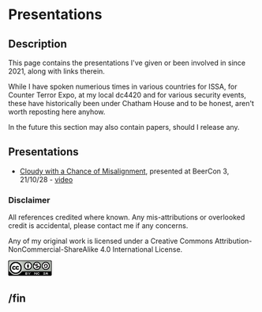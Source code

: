 # Presentations 
## Description

This page contains the presentations I've given or been involved in since 2021, along with links therein.

While I have spoken numerious times in various countries for ISSA, for Counter Terror Expo, at my local dc4420 and for various security events, these have historically been under Chatham House and to be honest, aren't worth reposting here anyhow.

In the future this section may also contain papers, should I release any.

## Presentations

* [Cloudy with a Chance of Misalignment](./21.10.28.bc3.cloudywithchanceofmisalignment.pdf), presented at BeerCon 3, 21/10/28 - [video](https://www.youtube.com/watch?v=Ekku7HC4xmU)

### Disclaimer

All references credited where known. Any mis-attributions or overlooked credit is accidental, please contact me if any concerns.

Any of my original work is licensed under a Creative Commons Attribution-NonCommercial-ShareAlike 4.0 International License.

![Creative Commons logo](./cclogo.png "Creative Commons Attribution-NonCommercial-ShareAlike 4.0 International License")

## /fin

